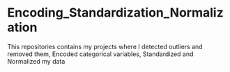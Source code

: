 # Encoding_Standardization_Normalization
This repositories contains my projects where I detected outliers and removed them, Encoded categorical variables, Standardized and Normalized my data
